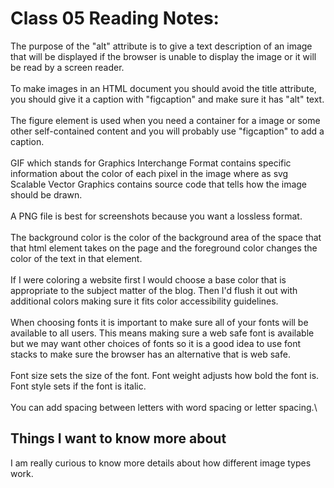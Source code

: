 # Class 05 Reading Notes:

The purpose of the "alt" attribute is to give a text description of an image that will be displayed if the browser is unable to display the image or it will be read by a screen reader.\
\
To make images in an HTML document you should avoid the title attribute, you should give it a caption with "figcaption" and make sure it has "alt" text.\
\
The figure element is used when you need a container for a image or some other self-contained content and you will probably use "figcaption" to add a caption.\
\
GIF which stands for Graphics Interchange Format contains specific information about the color of each pixel in the image where as svg Scalable Vector Graphics contains source code that tells how the image should be drawn.\
\
A PNG file is best for screenshots because you want a lossless format.\
\
The background color is the color of the background area of the space that that html element takes on the page and the foreground color changes the color of the text in that element.\
\
If I were coloring a website first I would choose a base color that is appropriate to the subject matter of the blog. Then I'd flush it out with additional colors making sure it fits color accessibility guidelines.\
\
When choosing fonts it is important to make sure all of your fonts will be available to all users. This means making sure a web safe font is available but we may want other choices of fonts so it is a good idea to use font stacks to make sure the browser has an alternative that is web safe.\
\
Font size sets the size of the font. Font weight adjusts how bold the font is. Font style sets if the font is italic.\
\
You can add spacing between letters with word spacing or letter spacing.\

## Things I want to know more about
I am really curious to know more details about how different image types work.